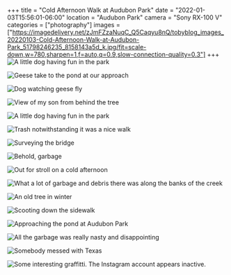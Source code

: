 +++
title = "Cold Afternoon Walk at Audubon Park"
date = "2022-01-03T15:56:01-06:00"
location = "Audubon Park"
camera = "Sony RX-100 V"
categories = ["photography"]
images = ["https://imagedelivery.net/zJmFZzaNuqC_Q5Caqyu8nQ/tobyblog_images_20220103-Cold-Afternoon-Walk-at-Audubon-Park_51798246235_8158143a5d_k.jpg/fit=scale-down,w=780,sharpen=1,f=auto,q=0.9,slow-connection-quality=0.3"]
+++
![A little dog having fun in the park](https://imagedelivery.net/zJmFZzaNuqC_Q5Caqyu8nQ/tobyblog_images_20220103-Cold-Afternoon-Walk-at-Audubon-Park_51798246235_8158143a5d_k.jpg/fit=scale-down,w=780,sharpen=1,f=auto,q=0.9,slow-connection-quality=0.3)
<!--more-->

![Geese take to the pond at our approach](https://imagedelivery.net/zJmFZzaNuqC_Q5Caqyu8nQ/tobyblog_images_20220103-Cold-Afternoon-Walk-at-Audubon-Park_51797883649_df1a2ef8f2_k.jpg/fit=scale-down,w=780,sharpen=1,f=auto,q=0.9,slow-connection-quality=0.3)

![Dog watching geese fly](https://imagedelivery.net/zJmFZzaNuqC_Q5Caqyu8nQ/tobyblog_images_20220103-Cold-Afternoon-Walk-at-Audubon-Park_51796568387_3c82bf3829_k.jpg/fit=scale-down,w=780,sharpen=1,f=auto,q=0.9,slow-connection-quality=0.3)

![View of my son from behind the tree](https://imagedelivery.net/zJmFZzaNuqC_Q5Caqyu8nQ/tobyblog_images_20220103-Cold-Afternoon-Walk-at-Audubon-Park_51796569002_177598b1f0_k.jpg/fit=scale-down,w=780,sharpen=1,f=auto,q=0.9,slow-connection-quality=0.3)

![A little dog having fun in the park](https://imagedelivery.net/zJmFZzaNuqC_Q5Caqyu8nQ/tobyblog_images_20220103-Cold-Afternoon-Walk-at-Audubon-Park_51796568447_68afb63dee_k.jpg/fit=scale-down,w=780,sharpen=1,f=auto,q=0.9,slow-connection-quality=0.3)

![Trash notwithstanding it was a nice walk](https://imagedelivery.net/zJmFZzaNuqC_Q5Caqyu8nQ/tobyblog_images_20220103-Cold-Afternoon-Walk-at-Audubon-Park_51797517846_6885e2dbb1_k.jpg/fit=scale-down,w=780,sharpen=1,f=auto,q=0.9,slow-connection-quality=0.3)

![Surveying the bridge](https://imagedelivery.net/zJmFZzaNuqC_Q5Caqyu8nQ/tobyblog_images_20220103-Cold-Afternoon-Walk-at-Audubon-Park_51796569052_b011254016_k.jpg/fit=scale-down,w=780,sharpen=1,f=auto,q=0.9,slow-connection-quality=0.3)

![Behold, garbage](https://imagedelivery.net/zJmFZzaNuqC_Q5Caqyu8nQ/tobyblog_images_20220103-Cold-Afternoon-Walk-at-Audubon-Park_51798247265_8c28fe5299_k.jpg/fit=scale-down,w=780,sharpen=1,f=auto,q=0.9,slow-connection-quality=0.3)

![Out for stroll on a cold afternoon](https://imagedelivery.net/zJmFZzaNuqC_Q5Caqyu8nQ/tobyblog_images_20220103-Cold-Afternoon-Walk-at-Audubon-Park_51797883699_1cbe2f5423_k.jpg/fit=scale-down,w=780,sharpen=1,f=auto,q=0.9,slow-connection-quality=0.3)

![What a lot of garbage and debris there was along the banks of the creek](https://imagedelivery.net/zJmFZzaNuqC_Q5Caqyu8nQ/tobyblog_images_20220103-Cold-Afternoon-Walk-at-Audubon-Park_51798247100_0f1494e6e1_k.jpg/fit=scale-down,w=780,sharpen=1,f=auto,q=0.9,slow-connection-quality=0.3)

![An old tree in winter](https://imagedelivery.net/zJmFZzaNuqC_Q5Caqyu8nQ/tobyblog_images_20220103-Cold-Afternoon-Walk-at-Audubon-Park_51798246705_a0f0d49490_k.jpg/fit=scale-down,w=780,sharpen=1,f=auto,q=0.9,slow-connection-quality=0.3)

![Scooting down the sidewalk](https://imagedelivery.net/zJmFZzaNuqC_Q5Caqyu8nQ/tobyblog_images_20220103-Cold-Afternoon-Walk-at-Audubon-Park_51796568637_357b9d2d68_k.jpg/fit=scale-down,w=780,sharpen=1,f=auto,q=0.9,slow-connection-quality=0.3)

![Approaching the pond at Audubon Park](https://imagedelivery.net/zJmFZzaNuqC_Q5Caqyu8nQ/tobyblog_images_20220103-Cold-Afternoon-Walk-at-Audubon-Park_51798246190_6931b6a36b_k.jpg/fit=scale-down,w=780,sharpen=1,f=auto,q=0.9,slow-connection-quality=0.3)

![All the garbage was really nasty and disappointing](https://imagedelivery.net/zJmFZzaNuqC_Q5Caqyu8nQ/tobyblog_images_20220103-Cold-Afternoon-Walk-at-Audubon-Park_51797635598_29e0008557_k.jpg/fit=scale-down,w=780,sharpen=1,f=auto,q=0.9,slow-connection-quality=0.3)

![Somebody messed with Texas](https://imagedelivery.net/zJmFZzaNuqC_Q5Caqyu8nQ/tobyblog_images_20220103-Cold-Afternoon-Walk-at-Audubon-Park_51797517736_7e41cd1d39_k.jpg/fit=scale-down,w=780,sharpen=1,f=auto,q=0.9,slow-connection-quality=0.3)

![Some interesting graffitti. The Instagram account appears inactive.](https://imagedelivery.net/zJmFZzaNuqC_Q5Caqyu8nQ/tobyblog_images_20220103-Cold-Afternoon-Walk-at-Audubon-Park_51798247245_181122ffa2_k.jpg/fit=scale-down,w=780,sharpen=1,f=auto,q=0.9,slow-connection-quality=0.3)
